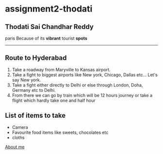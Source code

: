# assignment2-thodati
## Thodati Sai Chandhar Reddy
   paris
   Because of its **vibrant** tourist **spots**


   ***
   ## Route to Hyderabad
   1. Take a roadway from Maryville to Kansas airport.
   2. Take a fight to biggest airports like New york, Chicago, Dallas etc... Let's say New york.
   3. Take a fight either directly to Delhi or else through London, Doha, Germany etc to Delhi.
   4. From there we can go by train which will be 12 hours journey or take a flight which hardly take one and half hour  

   ## List of items to take
   - Camera
   - Favourite food items like sweets, chocolates etc
   - cloths

   [About me](/AboutMe.md)